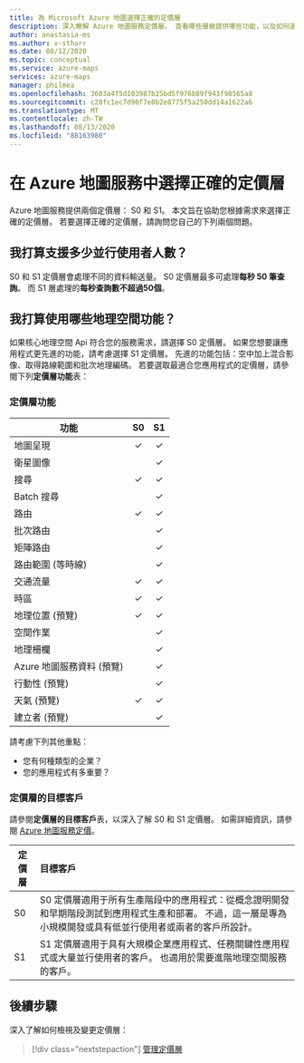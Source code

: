```yaml
---
title: 為 Microsoft Azure 地圖選擇正確的定價層
description: 深入瞭解 Azure 地圖服務定價層。 查看哪些層級提供哪些功能，以及如何選擇定價層的重要考慮。
author: anastasia-ms
ms.author: v-stharr
ms.date: 08/12/2020
ms.topic: conceptual
ms.service: azure-maps
services: azure-maps
manager: philmea
ms.openlocfilehash: 3603a4f5d103987b25bd5f976b89f943f98565a8
ms.sourcegitcommit: c28fc1ec7d90f7e8b2e8775f5a250dd14a1622a6
ms.translationtype: MT
ms.contentlocale: zh-TW
ms.lasthandoff: 08/13/2020
ms.locfileid: "88163980"
---
```

# <a name="choose-the-right-pricing-tier-in-azure-maps"></a>在 Azure 地圖服務中選擇正確的定價層

Azure 地圖服務提供兩個定價層： S0 和 S1。 本文旨在協助您根據需求來選擇正確的定價層。 若要選擇正確的定價層，請詢問您自己的下列兩個問題。

## <a name="how-many-concurrent-users-do-i-plan-to-support"></a>我打算支援多少並行使用者人數？

S0 和 S1 定價層會處理不同的資料輸送量。 S0 定價層最多可處理**每秒 50 筆查詢**。 而 S1 層處理的**每秒查詢數不超過50個**。

## <a name="what-geospatial-capabilities-do-i-plan-to-use"></a>我打算使用哪些地理空間功能？

如果核心地理空間 Api 符合您的服務需求，請選擇 S0 定價層。 如果您想要讓應用程式更先進的功能，請考慮選擇 S1 定價層。 先進的功能包括：空中加上混合影像、取得路線範圍和批次地理編碼。 若要選取最適合您應用程式的定價層，請參閱下列**定價層功能**表：

### <a name="pricing-tier-capabilities"></a>定價層功能

| 功能                              |        S0           |  S1      |
|-----------------------------------------|:-------------------:|:--------:|
| 地圖呈現                              | ✓                   | ✓       |
| 衛星圖像                       |                     | ✓        |
| 搜尋                                  | ✓                    | ✓        |
| Batch 搜尋                            |                     | ✓        |
| 路由                                   | ✓                    |✓        |
| 批次路由                            |                    | ✓        |
| 矩陣路由                          |                     | ✓        |
| 路由範圍 (等時線)                 |                     | ✓        |
| 交通流量                                |✓                    |✓        |
| 時區                               |✓                    |✓        |
| 地理位置 (預覽)                     |✓                   |✓        |
| 空間作業                        |                    |✓        |
| 地理柵欄                                |                    |✓        |
| Azure 地圖服務資料 (預覽)                 |                     | ✓        |
| 行動性 (預覽)                        |                     | ✓        |
| 天氣 (預覽)                         |✓                    |✓        |
|  建立者 (預覽)                          |                   |✓        |

請考慮下列其他重點：

* 您有何種類型的企業？
* 您的應用程式有多重要？

### <a name="pricing-tier-targeted-customers"></a>定價層的目標客戶

請參閱**定價層的目標客戶**表，以深入了解 S0 和 S1 定價層。 如需詳細資訊，請參閱 [Azure 地圖服務定價](https://azure.microsoft.com/pricing/details/azure-maps/)。 

| 定價層  |     目標客戶                                                                |
|-----------------|:-----------------------------------------------------------------------------------------|
| S0            |    S0 定價層適用于所有生產階段中的應用程式：從概念證明開發和早期階段測試到應用程式生產和部署。 不過，這一層是專為小規模開發或具有低並行使用者或兩者的客戶所設計。 
| S1            |    S1 定價層適用于具有大規模企業應用程式、任務關鍵性應用程式或大量並行使用者的客戶。 也適用於需要進階地理空間服務的客戶。

## <a name="next-steps"></a>後續步驟

深入了解如何檢視及變更定價層：

> [!div class="nextstepaction"]
> [管理定價層](how-to-manage-pricing-tier.md)
